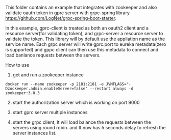 This folder contains an example that integrates with zookeeper and also validate oauth token in gprc server with grpc-spring library https://github.com/LogNet/grpc-spring-boot-starter.

In this example, gprc-client is treated as both an oauth2 client and a resource server(for validating token), and grpc-server a resource server to validate the token.
This library will by default use the appliation name as the service name. Each grpc server will write gprc.port to eureka metadata(zero is supported) 
and gppc client can then use this metadata to connect and load banlance requests between the servers.

How to use

1. get and run a zookeeper instance
```
docker run --name zookeeper -p 2181:2181 -e JVMFLAGS="-Dzookeeper.admin.enableServer=false" --restart always -d zookeeper:3.8.3
```
2. start the authorization server which is working on port 9000

3. start gprc server multiple instances

4. start the grpc client, It will load balance the requests between the servers using round robin. and It now has 5 seconds delay to refresh the server instances list.